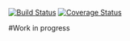 [![Build Status](https://travis-ci.org/modern-mean/core-server.svg?branch=master)](https://travis-ci.org/modern-mean/core-server)
[![Coverage Status](https://coveralls.io/repos/github/modern-mean/core-server/badge.svg?branch=master)](https://coveralls.io/github/modern-mean/core-server?branch=master)

#Work in progress
